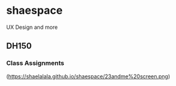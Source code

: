 # shaespace
UX Design and more


## DH150

### Class Assignments


(https://shaelalala.github.io/shaespace/23andme%20screen.png)
